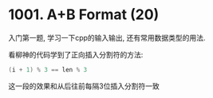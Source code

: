 # 1001. A+B Format (20)

入门第一题, 学习一下cpp的输入输出, 还有常用数据类型的用法.

看柳神的代码学到了正向插入分割符的方法:

```cpp
(i + 1) % 3 == len % 3
```

这一段的效果和从后往前每隔3位插入分割符一致